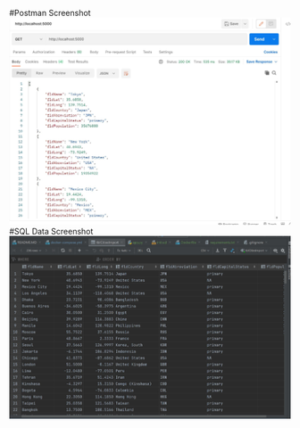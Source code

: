 
#Postman Screenshot
![postman request output](screenshots/postman.jpg)
#SQL Data Screenshot
![pycharm data query](screenshots/database.jpg)
